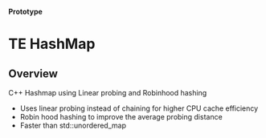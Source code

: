 **Prototype**

# TE HashMap

## Overview

C++ Hashmap using Linear probing and Robinhood hashing

* Uses linear probing instead of chaining for higher CPU cache efficiency
* Robin hood hashing to improve the average probing distance
* Faster than std::unordered_map
